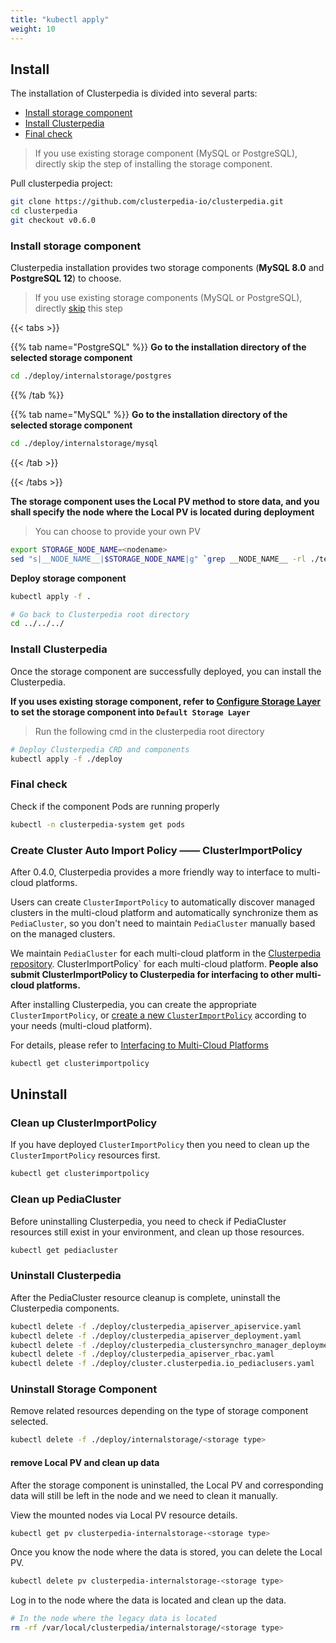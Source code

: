 ```yaml
---
title: "kubectl apply"
weight: 10
---
```


## Install

The installation of Clusterpedia is divided into several parts:
- [Install storage component](#install-storage-component)
- [Install Clusterpedia](#install-clusterpedia)
- [Final check](#final-check)
> If you use existing storage component (MySQL or PostgreSQL), directly skip the step of installing the storage component.

Pull clusterpedia project:
```bash
git clone https://github.com/clusterpedia-io/clusterpedia.git
cd clusterpedia
git checkout v0.6.0
```

### Install storage component

Clusterpedia installation provides two storage components (**MySQL 8.0** and **PostgreSQL 12**) to choose.
> If you use existing storage components (MySQL or PostgreSQL), directly [skip](#install-clusterpedia) this step

{{< tabs >}}

{{% tab name="PostgreSQL" %}}
**Go to the installation directory of the selected storage component**
```bash
cd ./deploy/internalstorage/postgres
```
{{% /tab %}}

{{% tab name="MySQL" %}}
**Go to the installation directory of the selected storage component**
```bash
cd ./deploy/internalstorage/mysql
```
{{< /tab >}}

{{< /tabs >}}

**The storage component uses the Local PV method to store data, and you shall specify the node where the Local PV is located during deployment**
> You can choose to provide your own PV
```bash
export STORAGE_NODE_NAME=<nodename>
sed "s|__NODE_NAME__|$STORAGE_NODE_NAME|g" `grep __NODE_NAME__ -rl ./templates` > clusterpedia_internalstorage_pv.yaml
```

**Deploy storage component**
```bash
kubectl apply -f .

# Go back to Clusterpedia root directory
cd ../../../
```

### Install Clusterpedia

Once the storage component are successfully deployed, you can install the Clusterpedia.

**If you uses existing storage component, refer to [Configure Storage Layer](../configuration/configure-internalstorage) to set the storage component into `Default Storage Layer`**

> Run the following cmd in the clusterpedia root directory
```bash
# Deploy Clusterpedia CRD and components
kubectl apply -f ./deploy
```

### Final check

Check if the component Pods are running properly
```bash
kubectl -n clusterpedia-system get pods
```

### Create Cluster Auto Import Policy —— ClusterImportPolicy

After 0.4.0, Clusterpedia provides a more friendly way to interface to multi-cloud platforms.

Users can create `ClusterImportPolicy` to automatically discover managed clusters in the multi-cloud platform and automatically synchronize them as `PediaCluster`,
so you don't need to maintain `PediaCluster` manually based on the managed clusters.

We maintain `PediaCluster` for each multi-cloud platform in the [Clusterpedia repository](https://github.com/clusterpedia-io/clusterpedia/tree/main/deploy/clusterimportpolicy). ClusterImportPolicy` for each multi-cloud platform.
**People also submit ClusterImportPolicy to Clusterpedia for interfacing to other multi-cloud platforms.**

After installing Clusterpedia, you can create the appropriate `ClusterImportPolicy`,
or [create a new `ClusterImportPolicy`](../../usage/interfacing-to-multi-cloud-platforms#new-clusterimportpolicy) according to your needs (multi-cloud platform).

For details, please refer to [Interfacing to Multi-Cloud Platforms](../../usage/interfacing-to-multi-cloud-platforms#new-clusterimportpolicy)
```bash
kubectl get clusterimportpolicy
```

## Uninstall

### Clean up ClusterImportPolicy

If you have deployed `ClusterImportPolicy` then you need to clean up the `ClusterImportPolicy` resources first.

```bash
kubectl get clusterimportpolicy
```

### Clean up PediaCluster

Before uninstalling Clusterpedia, you need to check if PediaCluster resources still exist in your environment, and clean up those resources.

```bash
kubectl get pediacluster
```

### Uninstall Clusterpedia

After the PediaCluster resource cleanup is complete, uninstall the Clusterpedia components.

```bash
kubectl delete -f ./deploy/clusterpedia_apiserver_apiservice.yaml
kubectl delete -f ./deploy/clusterpedia_apiserver_deployment.yaml
kubectl delete -f ./deploy/clusterpedia_clustersynchro_manager_deployment.yaml
kubectl delete -f ./deploy/clusterpedia_apiserver_rbac.yaml
kubectl delete -f ./deploy/cluster.clusterpedia.io_pediaclusers.yaml
```

### Uninstall Storage Component

Remove related resources depending on the type of storage component selected.
```bash
kubectl delete -f ./deploy/internalstorage/<storage type>
```

#### remove Local PV and clean up data

After the storage component is uninstalled, the Local PV and corresponding data will still be left in the node and we need to clean it manually.

View the mounted nodes via Local PV resource details.
```bash
kubectl get pv clusterpedia-internalstorage-<storage type>
```

Once you know the node where the data is stored, you can delete the Local PV.
```bash
kubectl delete pv clusterpedia-internalstorage-<storage type>
```

Log in to the node where the data is located and clean up the data.
```bash
# In the node where the legacy data is located
rm -rf /var/local/clusterpedia/internalstorage/<storage type>
```
